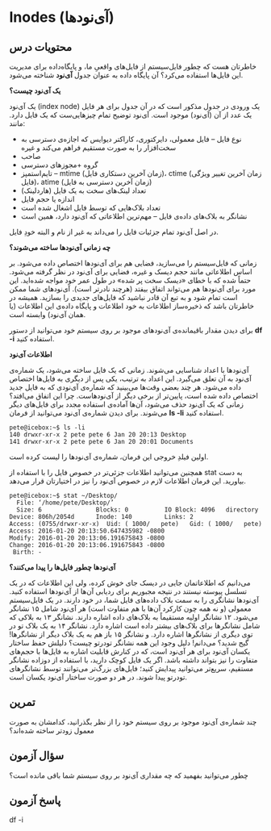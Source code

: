 # Inodes (آی‌نودها)

## محتویات درس

خاطرتان هست که چطور فایل‌سیستم از فایل‌های واقعیِ ما، و پایگاه‌داده برای مدیریت این فایل‌ها استفاده می‌کرد؟ آن پایگاه داده به عنوان جدول **آی‌نود** شناخته می‌شود.

**یک آی‌نود چیست؟**

یک آی‌نود (index node) یک ورودی در جدول مذکور است که در آن جدول برای هر فایل یک عدد از آن (آی‌نود) موجود است.  آی‌نود توضیح تمام چیزهایی‌ست که یک فایل دارد. مانند:

+ نوع فایل – فایل معمولی، دایرکتوری، کاراکتر دیوایس که اجازه‌ی دسترسی به سخت‌افزار را به صورت مستقیم فراهم می‌کند و غیره
+ صاحب
+ گروه
+مجوزهای دسترسی
+ تایم‌استمپز – mtime (زمان آخرین دستکاری فایل)، ctime (زمان آخرین تغییر ویژگی فایل)، atime (زمان آخرین دسترسی به فایل)
+ تعداد لینک‌های سخت به یک فایل (هاردلینک)
+ اندازه یا حجم فایل
+ تعداد بلاک‌هایی که توسط فایل اشغال شده است
+ نشانگر به بلاک‌های داده‌ی فایل – مهم‌ترین اطلاعاتی که آی‌نود دارد، همین است

در اصل آی‌نود تمام جزئیات فایل را می‌داند به غیر از نام و البته خودِ فایل.

**چه زمانی آی‌نودها ساخته می‌شوند؟**

زمانی که فایل‌سیستم را می‌سازید، فضایی هم برای آی‌نودها اختصاص داده می‌شود. بر اساس اطلاعاتی مانند حجم دیسک و غیره، فضایی برای آی‌نود در نظر گرفته می‌شود. حتماً شده که با خطای «دیسک سخت پر شده» در طول عمر خود مواجه شده‌اید. این مورد برای آی‌نودها هم می‌تواند اتفاق بیفتد (هرچند نادرتر است). آی‌نودهای شما ممکن است تمام شود و به تبع آن قادر نباشید که فایل‌های جدیدی را بسازید. همیشه در خاطرتان باشد که ذخیره‌ساز اطلاعات به خود اطلاعات و پایگاه داده‌‌ی این اطلاعات (یا همان آی‌نود) وابسته است.

برای دیدن مقدار باقیمانده‌ی آی‌نودهای موجود بر روی سیستم خود می‌توانید از دستور **df -i** استفاده کنید.

**اطلاعات آی‌نود**

آی‌نودها با اعداد شناسایی می‌شوند. زمانی که یک فایل ساخته می‌شود، یک شماره‌ی آی‌نود به آن تعلق می‌گیرد. این اعداد به ترتیب، یکی پس از دیگری به فایل‌ها اختصاص داده می‌شود. هر چند بعضی وقت‌ها می‌بینید که شماره‌ی آی‌نودی که به فایل جدید اختصاص داده شده است، پایین‌تر از برخی دیگر از آی‌نودهاست. چرا این اتفاق می‌افتد؟ زمانی که یک آی‌نود حذف می‌شود، آن‌ها آماده‌ی استفاده مجدد برای فایل‌‌های دیگر می‌شوند. برای دیدن شماره‌ی آی‌نود می‌توانید از فرمان **ls -li** استفاده کنید.

```
pete@icebox:~$ ls -li
140 drwxr-xr-x 2 pete pete 6 Jan 20 20:13 Desktop
141 drwxr-xr-x 2 pete pete 6 Jan 20 20:01 Documents
```

اولین فیلدِ خروجی این فرمان، شماره‌ی آی‌نودها را لیست کرده است.

همچنین می‌توانید اطلاعات جزئی‌تر در خصوص فایل را با استفاده از stat به دست بیاورید. این فرمان اطلاعات لازم در خصوص آی‌نود را نیز در اختیارتان قرار می‌دهد.

```
pete@icebox:~$ stat ~/Desktop/
  File: ‘/home/pete/Desktop/’
  Size: 6               Blocks: 0          IO Block: 4096   directory
Device: 806h/2054d      Inode: 140         Links: 2
Access: (0755/drwxr-xr-x)  Uid: ( 1000/   pete)   Gid: ( 1000/   pete)
Access: 2016-01-20 20:13:50.647435982 -0800
Modify: 2016-01-20 20:13:06.191675843 -0800
Change: 2016-01-20 20:13:06.191675843 -0800
 Birth: -
```

**آی‌نودها چطور فایل‌ها را پیدا می‌کنند؟**

می‌دانیم که اطلاعاتمان جایی در دیسک جای خوش کرده، ولی این اطلاعات که در یک تسلسل پیوسته نیستند در نتیجه مجبوریم برای ردیابی آن‌ها از آی‌نودها استفاده کنید. آی‌نودها نشانگری را به سمت بلاک داده‌های فایل شما، در خود دارند. در یک فایل‌سیستم معمولی (و نه همه چون کارکرد آن‌ها با هم متفاوت است) هر آی‌نود شامل ۱۵ نشانگر می‌شود. ۱۲ نشانگر اولیه مستقیماً به بلاک‌های داده اشاره دارند. نشانگر ۱۳ به بلاکی که شامل نشانگرها برای بلاک‌های بیشتر داده است اشاره دارد. نشانگر ۱۴ به یک بلاک تو در توی دیگری از نشانگرها اشاره دارد. و نشانگر ۱۵ باز هم به یک بلاک دیگر از نشانگرها! گیج شدید؟ می‌دانم! دلیل وجود این همه نشانگر تودرتو چیست؟ دلیلش حفظ ساختار یکسان آی‌نود برای هر آی‌نود است، که در کنارش قابلیت اشاره به فایل‌ها با حجم‌های متفاوت را نیز بتواند داشته باشد. اگر یک فایل کوچک دارید، با استفاده از دوزاده نشانگر مستقیم، سریع‌تر می‌توانید پیدایش کنید؛ فایل‌های بزرگ‌تر می‌توانند توسط نشانگرهای تودرتو پیدا شوند. در هر دو صورت ساختار آی‌نود یکسان است.

## تمرین

چند شماره‌ی آی‌نود موجود بر روی سیستم خود را از نظر بگذرانید، کدامشان به صورت معمول زودتر ساخته شده‌اند؟

## سؤال آزمون

چطور می‌توانید بفهمید که چه مقداری آی‌نود بر روی سیستم شما باقی مانده است؟

## پاسخ آزمون

df -i
